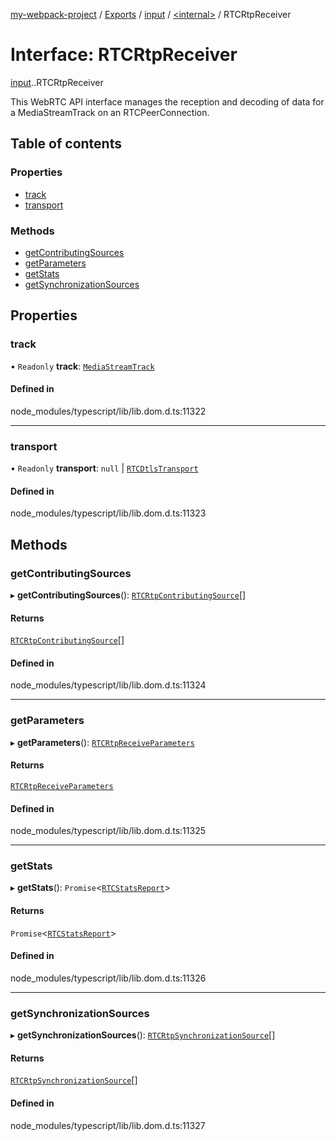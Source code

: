 [my-webpack-project](../README.md) / [Exports](../modules.md) / [input](../modules/input.md) / [<internal\>](../modules/input._internal_.md) / RTCRtpReceiver

# Interface: RTCRtpReceiver

[input](../modules/input.md).[<internal>](../modules/input._internal_.md).RTCRtpReceiver

This WebRTC API interface manages the reception and decoding of data for a MediaStreamTrack on an RTCPeerConnection.

## Table of contents

### Properties

- [track](input._internal_.RTCRtpReceiver.md#track)
- [transport](input._internal_.RTCRtpReceiver.md#transport)

### Methods

- [getContributingSources](input._internal_.RTCRtpReceiver.md#getcontributingsources)
- [getParameters](input._internal_.RTCRtpReceiver.md#getparameters)
- [getStats](input._internal_.RTCRtpReceiver.md#getstats)
- [getSynchronizationSources](input._internal_.RTCRtpReceiver.md#getsynchronizationsources)

## Properties

### track

• `Readonly` **track**: [`MediaStreamTrack`](../modules/input._internal_.md#mediastreamtrack)

#### Defined in

node_modules/typescript/lib/lib.dom.d.ts:11322

___

### transport

• `Readonly` **transport**: ``null`` \| [`RTCDtlsTransport`](../modules/input._internal_.md#rtcdtlstransport)

#### Defined in

node_modules/typescript/lib/lib.dom.d.ts:11323

## Methods

### getContributingSources

▸ **getContributingSources**(): [`RTCRtpContributingSource`](input._internal_.RTCRtpContributingSource.md)[]

#### Returns

[`RTCRtpContributingSource`](input._internal_.RTCRtpContributingSource.md)[]

#### Defined in

node_modules/typescript/lib/lib.dom.d.ts:11324

___

### getParameters

▸ **getParameters**(): [`RTCRtpReceiveParameters`](input._internal_.RTCRtpReceiveParameters.md)

#### Returns

[`RTCRtpReceiveParameters`](input._internal_.RTCRtpReceiveParameters.md)

#### Defined in

node_modules/typescript/lib/lib.dom.d.ts:11325

___

### getStats

▸ **getStats**(): `Promise`<[`RTCStatsReport`](../modules/input._internal_.md#rtcstatsreport)\>

#### Returns

`Promise`<[`RTCStatsReport`](../modules/input._internal_.md#rtcstatsreport)\>

#### Defined in

node_modules/typescript/lib/lib.dom.d.ts:11326

___

### getSynchronizationSources

▸ **getSynchronizationSources**(): [`RTCRtpSynchronizationSource`](input._internal_.RTCRtpSynchronizationSource.md)[]

#### Returns

[`RTCRtpSynchronizationSource`](input._internal_.RTCRtpSynchronizationSource.md)[]

#### Defined in

node_modules/typescript/lib/lib.dom.d.ts:11327
